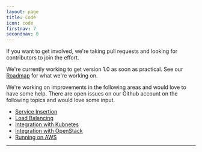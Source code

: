 ```yaml
---
layout: page
title: Code
icon: code
firstnav: 7
secondnav: 0
---
```

If you want to get involved, we're taking pull requests and looking for contributors to join the effort.

We're currently working to get version 1.0 as soon as practical. See our [Roadmap](/roadmap/roadmap.html/) for what we're working on.

We're working on improvements in the following areas and would love to have some help. There are open issues on our Github account on the following topics and would love some input.

* [Service Insertion](http://www.github.com/romana)
* [Load Balancing](http://www.github.com/romana)
* [Integration with Kubnetes](http://www.github.com/romana)
* [Integration with OpenStack](http://www.github.com/romana)
* [Running on AWS](http://www.github.com/romana)

---



